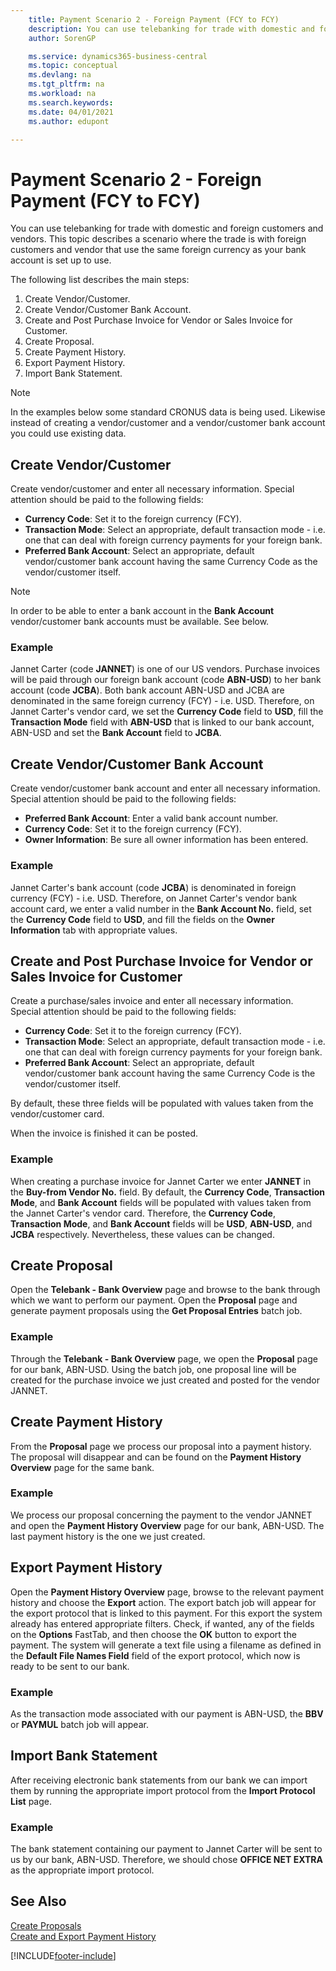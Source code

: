 ```yaml
---
    title: Payment Scenario 2 - Foreign Payment (FCY to FCY)
    description: You can use telebanking for trade with domestic and foreign customers and vendors.
    author: SorenGP

    ms.service: dynamics365-business-central
    ms.topic: conceptual
    ms.devlang: na
    ms.tgt_pltfrm: na
    ms.workload: na
    ms.search.keywords:
    ms.date: 04/01/2021
    ms.author: edupont

---
```

# Payment Scenario 2 - Foreign Payment (FCY to FCY)
You can use telebanking for trade with domestic and foreign customers and vendors. This topic describes a scenario where the trade is with foreign customers and vendor that use the same foreign currency as your bank account is set up to use.  

The following list describes the main steps:  

1.  Create Vendor/Customer.  
2.  Create Vendor/Customer Bank Account.  
3.  Create and Post Purchase Invoice for Vendor or Sales Invoice for Customer.  
4.  Create Proposal.  
5.  Create Payment History.  
6.  Export Payment History.  
7.  Import Bank Statement.  

> [!NOTE]  
>  In the examples below some standard CRONUS data is being used. Likewise instead of creating a vendor/customer and a vendor/customer bank account you could use existing data.  

## Create Vendor/Customer  
 Create vendor/customer and enter all necessary information. Special attention should be paid to the following fields:  

- **Currency Code**: Set it to the foreign currency (FCY).  
- **Transaction Mode**: Select an appropriate, default transaction mode - i.e. one that can deal with foreign currency payments for your foreign bank.  
- **Preferred Bank Account**: Select an appropriate, default vendor/customer bank account having the same Currency Code as the vendor/customer itself.  

> [!NOTE]  
>  In order to be able to enter a bank account in the **Bank Account** vendor/customer bank accounts must be available. See below.  

### Example  
Jannet Carter (code **JANNET**) is one of our US vendors. Purchase invoices will be paid through our foreign bank account (code **ABN-USD**) to her bank account (code **JCBA**). Both bank account ABN-USD and JCBA are denominated in the same foreign currency (FCY) - i.e. USD. Therefore, on Jannet Carter's vendor card, we set the **Currency Code** field to **USD**, fill the **Transaction Mode** field with **ABN-USD** that is linked to our bank account, ABN-USD and set the **Bank Account** field to **JCBA**.  

## Create Vendor/Customer Bank Account  
Create vendor/customer bank account and enter all necessary information. Special attention should be paid to the following fields:  

- **Preferred Bank Account**: Enter a valid bank account number.  
- **Currency Code**: Set it to the foreign currency (FCY).  
- **Owner Information**: Be sure all owner information has been entered.  

### Example  
Jannet Carter's bank account (code **JCBA**) is denominated in foreign currency (FCY) - i.e. USD. Therefore, on Jannet Carter's vendor bank account card, we enter a valid number in the **Bank Account No.** field, set the **Currency Code** field to **USD**, and fill the fields on the **Owner Information** tab with appropriate values.  

## Create and Post Purchase Invoice for Vendor or Sales Invoice for Customer  
Create a purchase/sales invoice and enter all necessary information. Special attention should be paid to the following fields:  

- **Currency Code**: Set it to the foreign currency (FCY).  
- **Transaction Mode**: Select an appropriate, default transaction mode - i.e. one that can deal with foreign currency payments for your foreign bank.  
- **Preferred Bank Account**: Select an appropriate, default vendor/customer bank account having the same Currency Code is the vendor/customer itself.  

By default, these three fields will be populated with values taken from the vendor/customer card.  

When the invoice is finished it can be posted.  

### Example  
When creating a purchase invoice for Jannet Carter we enter **JANNET** in the **Buy-from Vendor No.** field. By default, the **Currency Code**, **Transaction Mode**, and **Bank Account** fields will be populated with values taken from the Jannet Carter's vendor card. Therefore, the **Currency Code**, **Transaction Mode**, and **Bank Account** fields will be **USD**, **ABN-USD**, and **JCBA** respectively. Nevertheless, these values can be changed.  

## Create Proposal  
Open the **Telebank - Bank Overview** page and browse to the bank through which we want to perform our payment. Open the **Proposal** page and generate payment proposals using the **Get Proposal Entries** batch job.  

### Example  
Through the **Telebank - Bank Overview** page, we open the **Proposal** page for our bank, ABN-USD. Using the batch job, one proposal line will be created for the purchase invoice we just created and posted for the vendor JANNET.  

## Create Payment History  
From the **Proposal** page we process our proposal into a payment history. The proposal will disappear and can be found on the **Payment History Overview** page for the same bank.  

### Example  
We process our proposal concerning the payment to the vendor JANNET and open the **Payment History Overview** page for our bank, ABN-USD. The last payment history is the one we just created.  

## Export Payment History  
Open the **Payment History Overview** page, browse to the relevant payment history and choose the **Export** action. The export batch job will appear for the export protocol that is linked to this payment. For this export the system already has entered appropriate filters. Check, if wanted, any of the fields on the **Options** FastTab, and then choose the **OK** button to export the payment. The system will generate a text file using a filename as defined in the **Default File Names Field** field of the export protocol, which now is ready to be sent to our bank.  

### Example  
As the transaction mode associated with our payment is ABN-USD, the **BBV** or **PAYMUL** batch job will appear.  

## Import Bank Statement  
After receiving electronic bank statements from our bank we can import them by running the appropriate import protocol from the **Import Protocol List** page.  

### Example  
The bank statement containing our payment to Jannet Carter will be sent to us by our bank, ABN-USD. Therefore, we should chose **OFFICE NET EXTRA** as the appropriate import protocol.  

## See Also  
 [Create Proposals](how-to-create-proposals.md)   
 [Create and Export Payment History](how-to-create-and-export-payment-history.md)


[!INCLUDE[footer-include](../../includes/footer-banner.md)]